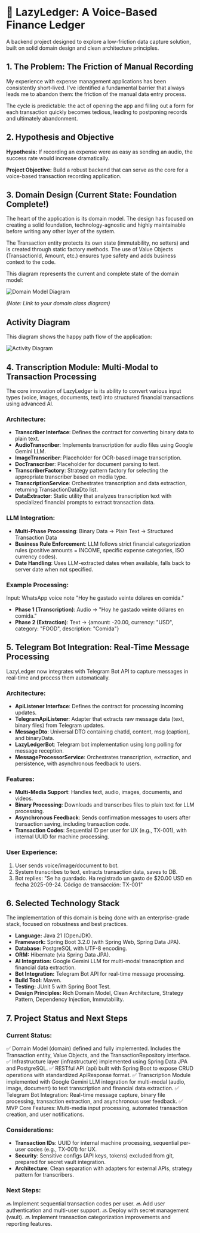 # 🧉 LazyLedger: A Voice-Based Finance Ledger

A backend project designed to explore a low-friction data capture solution, built on solid domain design and clean architecture principles.

## 1. The Problem: The Friction of Manual Recording

My experience with expense management applications has been consistently short-lived. I've identified a fundamental barrier that always leads me to abandon them: the friction of the manual data entry process.

The cycle is predictable: the act of opening the app and filling out a form for each transaction quickly becomes tedious, leading to postponing records and ultimately abandonment.

## 2. Hypothesis and Objective

**Hypothesis:** If recording an expense were as easy as sending an audio, the success rate would increase dramatically.

**Project Objective:** Build a robust backend that can serve as the core for a voice-based transaction recording application.

## 3. Domain Design (Current State: Foundation Complete!)

The heart of the application is its domain model. The design has focused on creating a solid foundation, technology-agnostic and highly maintainable before writing any other layer of the system.

The Transaction entity protects its own state (immutability, no setters) and is created through static factory methods. The use of Value Objects (TransactionId, Amount, etc.) ensures type safety and adds business context to the code.

This diagram represents the current and complete state of the domain model:

![Domain Model Diagram](./docs/diagrams/domain-model.jpg)

*(Note: Link to your domain class diagram)*

## Activity Diagram

This diagram shows the happy path flow of the application:

![Activity Diagram](./docs/diagrams/activity-diagram.jpg)

## 4. Transcription Module: Multi-Modal to Transaction Processing

The core innovation of LazyLedger is its ability to convert various input types (voice, images, documents, text) into structured financial transactions using advanced AI.

### Architecture:
- **Transcriber Interface**: Defines the contract for converting binary data to plain text.
- **AudioTranscriber**: Implements transcription for audio files using Google Gemini LLM.
- **ImageTranscriber**: Placeholder for OCR-based image transcription.
- **DocTranscriber**: Placeholder for document parsing to text.
- **TranscriberFactory**: Strategy pattern factory for selecting the appropriate transcriber based on media type.
- **TranscriptionService**: Orchestrates transcription and data extraction, returning TransactionDataDto list.
- **DataExtractor**: Static utility that analyzes transcription text with specialized financial prompts to extract transaction data.

### LLM Integration:
- **Multi-Phase Processing**: Binary Data → Plain Text → Structured Transaction Data
- **Business Rule Enforcement**: LLM follows strict financial categorization rules (positive amounts = INCOME, specific expense categories, ISO currency codes).
- **Date Handling**: Uses LLM-extracted dates when available, falls back to server date when not specified.

### Example Processing:
Input: WhatsApp voice note "Hoy he gastado veinte dólares en comida."
- **Phase 1 (Transcription)**: Audio → "Hoy he gastado veinte dólares en comida."
- **Phase 2 (Extraction)**: Text → {amount: -20.00, currency: "USD", category: "FOOD", description: "Comida"}

## 5. Telegram Bot Integration: Real-Time Message Processing

LazyLedger now integrates with Telegram Bot API to capture messages in real-time and process them automatically.

### Architecture:
- **ApiListener Interface**: Defines the contract for processing incoming updates.
- **TelegramApiListener**: Adapter that extracts raw message data (text, binary files) from Telegram updates.
- **MessageDto**: Universal DTO containing chatId, content, msg (caption), and binaryData.
- **LazyLedgerBot**: Telegram bot implementation using long polling for message reception.
- **MessageProcessorService**: Orchestrates transcription, extraction, and persistence, with asynchronous feedback to users.

### Features:
- **Multi-Media Support**: Handles text, audio, images, documents, and videos.
- **Binary Processing**: Downloads and transcribes files to plain text for LLM processing.
- **Asynchronous Feedback**: Sends confirmation messages to users after transaction saving, including transaction code.
- **Transaction Codes**: Sequential ID per user for UX (e.g., TX-001), with internal UUID for machine processing.

### User Experience:
1. User sends voice/image/document to bot.
2. System transcribes to text, extracts transaction data, saves to DB.
3. Bot replies: "Se ha guardado. Ha registrado un gasto de $20.00 USD en fecha 2025-09-24. Código de transacción: TX-001"

## 6. Selected Technology Stack

The implementation of this domain is being done with an enterprise-grade stack, focused on robustness and best practices.

- **Language:** Java 21 (OpenJDK).
- **Framework:** Spring Boot 3.2.0 (with Spring Web, Spring Data JPA).
- **Database:** PostgreSQL with UTF-8 encoding.
- **ORM:** Hibernate (via Spring Data JPA).
- **AI Integration:** Google Gemini LLM for multi-modal transcription and financial data extraction.
- **Bot Integration:** Telegram Bot API for real-time message processing.
- **Build Tool:** Maven.
- **Testing:** JUnit 5 with Spring Boot Test.
- **Design Principles:** Rich Domain Model, Clean Architecture, Strategy Pattern, Dependency Injection, Immutability.

## 7. Project Status and Next Steps

### Current Status:
✅ Domain Model (domain) defined and fully implemented. Includes the Transaction entity, Value Objects, and the TransactionRepository interface.
✅ Infrastructure layer (infrastructure) implemented using Spring Data JPA and PostgreSQL.
✅ RESTful API (api) built with Spring Boot to expose CRUD operations with standardized ApiResponse format.
✅ Transcription Module implemented with Google Gemini LLM integration for multi-modal (audio, image, document) to text transcription and financial data extraction.
✅ Telegram Bot Integration: Real-time message capture, binary file processing, transaction extraction, and asynchronous user feedback.
✅ MVP Core Features: Multi-media input processing, automated transaction creation, and user notifications.

### Considerations:
- **Transaction IDs**: UUID for internal machine processing, sequential per-user codes (e.g., TX-001) for UX.
- **Security**: Sensitive configs (API keys, tokens) excluded from git, prepared for secret vault integration.
- **Architecture**: Clean separation with adapters for external APIs, strategy pattern for transcribers.

### Next Steps:
🔜 Implement sequential transaction codes per user.
🔜 Add user authentication and multi-user support.
🔜 Deploy with secret management (vault).
🔜 Implement transaction categorization improvements and reporting features.